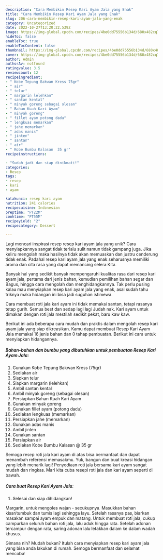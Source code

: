 ```yaml
---
description: "Cara Membikin Resep Kari Ayam Jala yang Enak"
title: "Cara Membikin Resep Kari Ayam Jala yang Enak"
slug: 206-cara-membikin-resep-kari-ayam-jala-yang-enak
category: Uncategorized
date: 2022-10-27T13:20:22.539Z
image: https://img-global.cpcdn.com/recipes/4be0dd75556b134d/680x482cq70/resep-kari-ayam-jala-foto-resep-utama.jpg
hideToc: false
enableToc: true
enableTocContent: false
thumbnail: https://img-global.cpcdn.com/recipes/4be0dd75556b134d/680x482cq70/resep-kari-ayam-jala-foto-resep-utama.jpg
cover: https://img-global.cpcdn.com/recipes/4be0dd75556b134d/680x482cq70/resep-kari-ayam-jala-foto-resep-utama.jpg
author: Admin
authorAv: notfound
ratingvalue: 3.5
reviewcount: 12
recipeingredient:
- " Kobe Tepung Bakwan Kress 75gr"
- " air"
- " telur"
- " margarin lelehkan"
- " santan kental"
- " minyak goreng sebagai olesan"
- " Bahan Kuah Kari Ayam"
- " minyak goreng"
- " fillet ayam potong dadu"
- " lengkuas memarkan"
- " jahe memarkan"
- " adas manis"
- " jinten"
- " santan"
- " air"
- " Kobe Bumbu Kalasan  35 gr"
recipeinstructions:

- "Sudah jadi dan siap dinikmati!"
categories:
- Resep
tags:
- resep
- kari
- ayam

katakunci: resep kari ayam 
nutrition: 241 calories
recipecuisine: Indonesian
preptime: "PT22M"
cooktime: "PT55M"
recipeyield: "2"
recipecategory: Dessert

---
```





Lagi mencari inspirasi resep resep kari ayam jala yang unik? Cara menyiapkannya sangat tidak terlalu sulit namun tidak gampang juga. Jika keliru mengolah maka hasilnya tidak akan memuaskan dan justru cenderung tidak enak. Padahal resep kari ayam jala yang enak seharusnya memiliki aroma dan cita rasa yang dapat memancing selera Kita.





Banyak hal yang sedikit banyak mempengaruhi kualitas rasa dari resep kari ayam jala, pertama dari jenis bahan, kemudian pemilihan bahan segar dan Bagus, hingga cara mengolah dan menghidangkannya. Tak perlu pusing kalau mau menyiapkan resep kari ayam jala yang enak,      asal sudah tahu triknya maka hidangan ini bisa jadi suguhan istimewa.














Cara membuat roti jala kari ayam ini tidak memakai santan, tetapi rasanya tetap gurih. Semua best dan sedap lagi lagi Judah nak. Kari ayam untuk dimakan dengan roti jala mestilah sedikit pekat, baru kaw kaw.






Berikut ini ada beberapa cara mudah dan praktis dalam mengolah resep kari ayam jala yang siap dikreasikan. Kamu dapat membuat Resep Kari Ayam Jala memakai 16 jenis bahan dan 0 tahap pembuatan. Berikut ini cara untuk menyiapkan hidangannya.

<!--inarticleads1-->

##### Bahan-bahan dan bumbu yang dibutuhkan untuk pembuatan Resep Kari Ayam Jala:

1. Gunakan  Kobe Tepung Bakwan Kress (75gr)
1. Sediakan  air
1. Siapkan  telur
1. Siapkan  margarin (lelehkan)
1. Ambil  santan kental
1. Ambil  minyak goreng (sebagai olesan)
1. Persiapkan  Bahan Kuah Kari Ayam
1. Gunakan  minyak goreng
1. Gunakan  fillet ayam (potong dadu)
1. Sediakan  lengkuas (memarkan)
1. Persiapkan  jahe (memarkan)
1. Gunakan  adas manis
1. Ambil  jinten
1. Gunakan  santan
1. Persiapkan  air
1. Sediakan  Kobe Bumbu Kalasan @ 35 gr


Semoga resep roti jala kari ayam di atas bisa bermanfaat dan dapat menambah referensi memasakmu. Yuk, bangun dan buat kreasi hidangan yang lebih menarik lagi! Penyediaan roti jala bersama kari ayam sangat mudah dan ringkas. Mari kita cuba resepi roti jala dan kari ayam seperti di bawah. 

<!--inarticleads2-->

##### Cara buat Resep Kari Ayam Jala:


1. Selesai dan siap dihidangkan!

Margarin, untuk mengoles wajan - secukupnya. Masukkan bahan kisar/tumbuk dan tumis lagi sehingga layu. Setelah rasanya pas, biarkan masakan sampai ayam empuk dan matang. Untuk membuat roti jala, cukup campurkan seluruh bahan roti jala, lalu aduk hingga rata. Setelah adonan tercampur dengan rata, saring adonan lalu letakkan dalam ke dalam wadah khusus. 

Gimana nih? Mudah bukan? Itulah cara menyiapkan resep kari ayam jala yang bisa anda lakukan di rumah. Semoga bermanfaat dan selamat mencoba!
